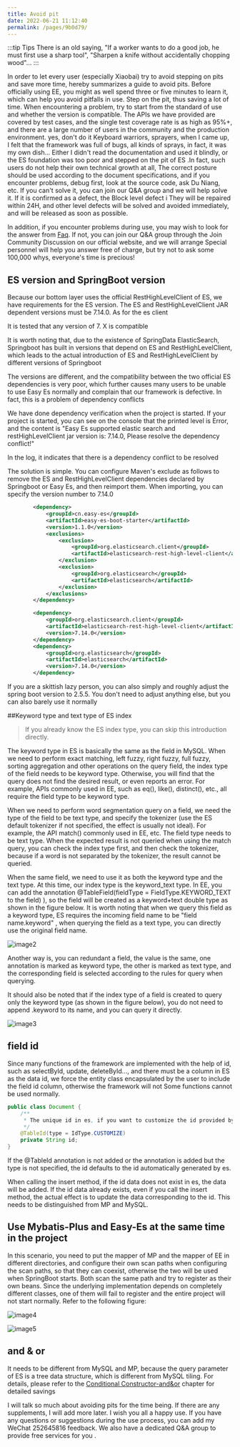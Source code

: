 ```yaml
---
title: Avoid pit
date: 2022-06-21 11:12:40
permalink: /pages/9b0d79/
---
```


:::tip Tips
There is an old saying, "If a worker wants to do a good job, he must first use a sharp tool", "Sharpen a knife without accidentally chopping wood"...
:::

In order to let every user (especially Xiaobai) try to avoid stepping on pits and save more time, hereby summarizes a guide to avoid pits. Before officially using EE, you might as well spend three or five minutes to learn it, which can help you avoid pitfalls in use. Step on the pit, thus saving a lot of time.
When encountering a problem, try to start from the standard of use and whether the version is compatible. The APIs we have provided are covered by test cases, and the single test coverage rate is as high as 95%+, and there are a large number of users in the community and the production environment. yes, don't do it
Keyboard warriors, sprayers, when I came up, I felt that the framework was full of bugs, all kinds of sprays, in fact, it was my own dish... Either I didn't read the documentation and used it blindly, or the ES foundation was too poor and stepped on the pit of ES .In fact, such users do not help their own technical growth at all,
The correct posture should be used according to the document specifications, and if you encounter problems, debug first, look at the source code, ask Du Niang, etc. If you can't solve it, you can join our Q&A group and we will help solve it. If it is confirmed as a defect, the Block level defect i
They will be repaired within 24H, and other level defects will be solved and avoided immediately, and will be released as soon as possible.

In addition, if you encounter problems during use, you may wish to look for the answer from [Faq](/pages/2bac63/). If not, you can join our Q&A group through the Join Community Discussion on our official website, and we will arrange Special personnel will help you answer free of charge, but try not to ask some 100,000 whys, everyone's time is precious!

## ES version and SpringBoot version

Because our bottom layer uses the official RestHighLevelClient of ES, we have requirements for the ES version. The ES and RestHighLevelClient JAR dependent versions must be 7.14.0. As for the es client

It is tested that any version of 7. X is compatible


It is worth noting that, due to the existence of SpringData ElasticSearch, Springboot has built in versions that depend on ES and RestHighLevelClient, which leads to the actual introduction of ES and RestHighLevelClient by different versions of Springboot

The versions are different, and the compatibility between the two official ES dependencies is very poor, which further causes many users to be unable to use Easy Es normally and complain that our framework is defective. In fact, this is a problem of dependency conflicts

We have done dependency verification when the project is started. If your project is started, you can see on the console that the printed level is Error, and the content is "Easy Es supported elastic search and restHighLevelClient jar version is: 7.14.0, Please resolve the dependency conflict!"

In the log, it indicates that there is a dependency conflict to be resolved

The solution is simple. You can configure Maven's exclude as follows to remove the ES and RestHighLevelClient dependencies declared by Springboot or Easy Es, and then reimport them. When importing, you can specify the version number to 7.14.0

```xml
        <dependency>
            <groupId>cn.easy-es</groupId>
            <artifactId>easy-es-boot-starter</artifactId>
            <version>1.1.0</version>
            <exclusions>
                <exclusion>
                    <groupId>org.elasticsearch.client</groupId>
                    <artifactId>elasticsearch-rest-high-level-client</artifactId>
                </exclusion>
                <exclusion>
                    <groupId>org.elasticsearch</groupId>
                    <artifactId>elasticsearch</artifactId>
                </exclusion>
            </exclusions>
        </dependency>

        <dependency>
            <groupId>org.elasticsearch.client</groupId>
            <artifactId>elasticsearch-rest-high-level-client</artifactId>
            <version>7.14.0</version>
        </dependency>
        <dependency>
            <groupId>org.elasticsearch</groupId>
            <artifactId>elasticsearch</artifactId>
            <version>7.14.0</version>
        </dependency>
```
If you are a skittish lazy person, you can also simply and roughly adjust the spring boot version to 2.5.5. You don't need to adjust anything else, but you can also barely use it normally

##Keyword type and text type of ES index

> If you already know the ES index type, you can skip this introduction directly.

The keyword type in ES is basically the same as the field in MySQL. When we need to perform exact matching, left fuzzy, right fuzzy, full fuzzy, sorting aggregation and other operations on the query field, the index type of the field needs to be keyword type. Otherwise, you will find that the query does not find the desired result, or even reports an error. For example, APIs commonly used in EE, such as eq(), like(), distinct(), etc., all require the field type to be keyword type.

When we need to perform word segmentation query on a field, we need the type of the field to be text type, and specify the tokenizer (use the ES default tokenizer if not specified, the effect is usually not ideal). For example, the API match() commonly used in EE, etc. The field type needs to be text type. When the expected result is not queried when using the match query, you can check the index type first, and then check the tokenizer, because if a word is not separated by the tokenizer, the result cannot be queried.

When the same field, we need to use it as both the keyword type and the text type. At this time, our index type is the keyword_text type. In EE, you can add the annotation @TableField(fieldType = FieldType.KEYWORD_TEXT to the field) ), so the field will be created as a keyword+text double type as shown in the figure below. It is worth noting that when we query this field as a keyword type, ES requires the incoming field name to be "field name.keyword" , when querying the field as a text type, you can directly use the original field name.

![image2](https://iknow.hs.net/72818af6-7cc3-4833-b7a7-dbff845ce73e.png)

Another way is, you can redundant a field, the value is the same, one annotation is marked as keyword type, the other is marked as text type, and the corresponding field is selected according to the rules for query when querying.


It should also be noted that if the index type of a field is created to query only the keyword type (as shown in the figure below), you do not need to append .keyword to its name, and you can query it directly.

![image3](https://iknow.hs.net/87335e55-1fe3-44ed-920b-61354383e85a.png)

## field id

Since many functions of the framework are implemented with the help of id, such as selectById, update, deleteById..., and there must be a column in ES as the data id, we force the entity class encapsulated by the user to include the field id column, otherwise the framework will not Some functions cannot be used normally.
````java
public class Document {
    /**
     * The unique id in es, if you want to customize the id provided by the id in es, such as the id in MySQL, please specify the type in the annotation as customize or specify it directly in the global configuration file, so the id supports any data type)
     */
    @TableId(type = IdType.CUSTOMIZE)
    private String id;
}
````
If the @TableId annotation is not added or the annotation is added but the type is not specified, the id defaults to the id automatically generated by es.

When calling the insert method, if the id data does not exist in es, the data will be added. If the id data already exists, even if you call the insert method, the actual effect is to update the data corresponding to the id. This needs to be distinguished from MP and MySQL.

## Use Mybatis-Plus and Easy-Es at the same time in the project
In this scenario, you need to put the mapper of MP and the mapper of EE in different directories, and configure their own scan paths when configuring the scan paths, so that they can coexist, otherwise the two will be used when SpringBoot starts. Both scan the same path and try to register as their own beans. Since the underlying implementation depends on completely different classes, one of them will fail to register and the entire project will not start normally. Refer to the following figure:

![image4](https://iknow.hs.net/30f08bc4-cb07-4ac6-8a52-59e062105238.png)

![image5](https://iknow.hs.net/1b5806d4-6c5b-48e6-a025-7746f89f0f6a.png)

## and & or

It needs to be different from MySQL and MP, because the query parameter of ES is a tree data structure, which is different from MySQL tiling. For details, please refer to the [Conditional Constructor-and&or](/pages/1cebb8/) chapter for detailed savings

I will talk so much about avoiding pits for the time being. If there are any supplements, I will add more later. I wish you all a happy use. If you have any questions or suggestions during the use process, you can add my WeChat 252645816 feedback. We also have a dedicated Q&A group to provide free services for you .